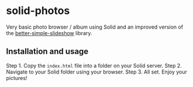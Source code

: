# solid-photos
Very basic photo browser / album using Solid and an improved version of the [better-simple-slideshow](https://github.com/leemark/better-simple-slideshow) library.

## Installation and usage

Step 1. Copy the `index.html` file into a folder on your Solid server.
Step 2. Navigate to your Solid folder using your browser.
Step 3. All set. Enjoy your pictures!
